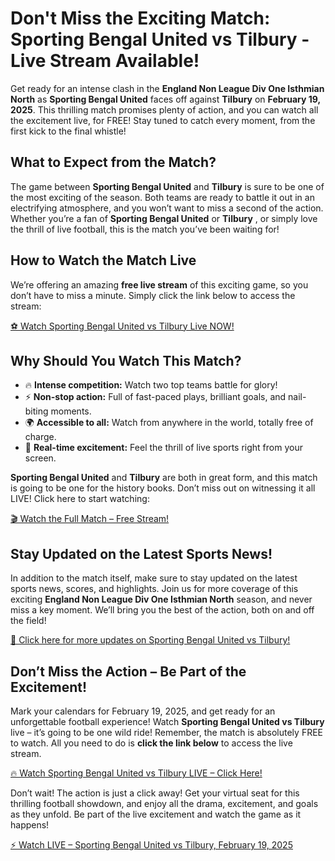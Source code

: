 # Don't Miss the Exciting Match: Sporting Bengal United vs Tilbury - Live Stream Available!

Get ready for an intense clash in the **England Non League Div One Isthmian North** as **Sporting Bengal United** faces off against **Tilbury** on **February 19, 2025**. This thrilling match promises plenty of action, and you can watch all the excitement live, for FREE! Stay tuned to catch every moment, from the first kick to the final whistle!

## What to Expect from the Match?

The game between **Sporting Bengal United** and **Tilbury** is sure to be one of the most exciting of the season. Both teams are ready to battle it out in an electrifying atmosphere, and you won’t want to miss a second of the action. Whether you’re a fan of **Sporting Bengal United** or **Tilbury** , or simply love the thrill of live football, this is the match you’ve been waiting for!

## How to Watch the Match Live

We’re offering an amazing **free live stream** of this exciting game, so you don’t have to miss a minute. Simply click the link below to access the stream:

[⚽ Watch Sporting Bengal United vs Tilbury Live NOW!](https://tinyurl.com/livestreamfreeo?st=Sporting+Bengal+United+vs+Tilbury&si=gh)

## Why Should You Watch This Match?

- 🔥 **Intense competition:** Watch two top teams battle for glory!
- ⚡ **Non-stop action:** Full of fast-paced plays, brilliant goals, and nail-biting moments.
- 🌍 **Accessible to all:** Watch from anywhere in the world, totally free of charge.
- 🎉 **Real-time excitement:** Feel the thrill of live sports right from your screen.

**Sporting Bengal United** and **Tilbury** are both in great form, and this match is going to be one for the history books. Don’t miss out on witnessing it all LIVE! Click here to start watching:

[🎬 Watch the Full Match – Free Stream!](https://tinyurl.com/livestreamfreeo?st=Sporting+Bengal+United+vs+Tilbury&si=gh)

## Stay Updated on the Latest Sports News!

In addition to the match itself, make sure to stay updated on the latest sports news, scores, and highlights. Join us for more coverage of this exciting **England Non League Div One Isthmian North** season, and never miss a key moment. We’ll bring you the best of the action, both on and off the field!

[🚨 Click here for more updates on Sporting Bengal United vs Tilbury!](https://tinyurl.com/livestreamfreeo?st=Sporting+Bengal+United+vs+Tilbury&si=gh)

## Don’t Miss the Action – Be Part of the Excitement!

Mark your calendars for February 19, 2025, and get ready for an unforgettable football experience! Watch **Sporting Bengal United vs Tilbury** live – it’s going to be one wild ride! Remember, the match is absolutely FREE to watch. All you need to do is **click the link below** to access the live stream.

[🔥 Watch Sporting Bengal United vs Tilbury LIVE – Click Here!](https://tinyurl.com/livestreamfreeo?st=Sporting+Bengal+United+vs+Tilbury&si=gh)

Don’t wait! The action is just a click away! Get your virtual seat for this thrilling football showdown, and enjoy all the drama, excitement, and goals as they unfold. Be part of the live excitement and watch the game as it happens!

[⚡ Watch LIVE – Sporting Bengal United vs Tilbury, February 19, 2025](https://tinyurl.com/livestreamfreeo?st=Sporting+Bengal+United+vs+Tilbury&si=gh)

